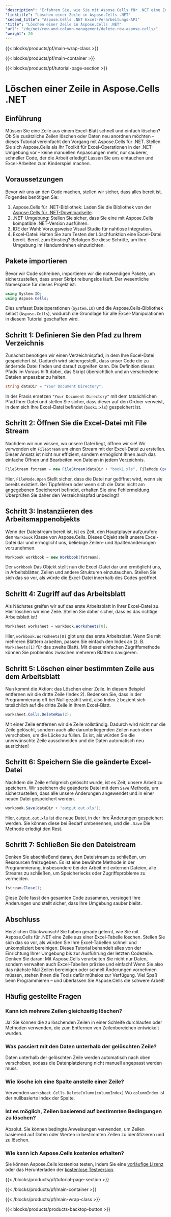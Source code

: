 ```yaml
---
"description": "Erfahren Sie, wie Sie mit Aspose.Cells für .NET eine Zeile in Excel löschen. Diese Schritt-für-Schritt-Anleitung behandelt die Voraussetzungen, den Codeimport und eine detaillierte Anleitung zur nahtlosen Datenmanipulation."
"linktitle": "Löschen einer Zeile in Aspose.Cells .NET"
"second_title": "Aspose.Cells .NET Excel-Verarbeitungs-API"
"title": "Löschen einer Zeile in Aspose.Cells .NET"
"url": "/de/net/row-and-column-management/delete-row-aspose-cells/"
"weight": 20
---
```


{{< blocks/products/pf/main-wrap-class >}}

{{< blocks/products/pf/main-container >}}

{{< blocks/products/pf/tutorial-page-section >}}

# Löschen einer Zeile in Aspose.Cells .NET

## Einführung
Müssen Sie eine Zeile aus einem Excel-Blatt schnell und einfach löschen? Ob Sie zusätzliche Zeilen löschen oder Daten neu anordnen möchten – dieses Tutorial vereinfacht den Vorgang mit Aspose.Cells für .NET. Stellen Sie sich Aspose.Cells als Ihr Toolkit für Excel-Operationen in der .NET-Umgebung vor – keine manuellen Anpassungen mehr, nur sauberer, schneller Code, der die Arbeit erledigt! Lassen Sie uns eintauchen und Excel-Arbeiten zum Kinderspiel machen.
## Voraussetzungen
Bevor wir uns an den Code machen, stellen wir sicher, dass alles bereit ist. Folgendes benötigen Sie:
1. Aspose.Cells für .NET-Bibliothek: Laden Sie die Bibliothek von der [Aspose.Cells für .NET-Downloadseite](https://releases.aspose.com/cells/net/).  
2. .NET-Umgebung: Stellen Sie sicher, dass Sie eine mit Aspose.Cells kompatible .NET-Version ausführen.
3. IDE der Wahl: Vorzugsweise Visual Studio für nahtlose Integration.
4. Excel-Datei: Halten Sie zum Testen der Löschfunktion eine Excel-Datei bereit.
Bereit zum Einstieg? Befolgen Sie diese Schritte, um Ihre Umgebung im Handumdrehen einzurichten.
## Pakete importieren
Bevor wir Code schreiben, importieren wir die notwendigen Pakete, um sicherzustellen, dass unser Skript reibungslos läuft. Der wesentliche Namespace für dieses Projekt ist:
```csharp
using System.IO;
using Aspose.Cells;
```
Dies umfasst Dateioperationen (`System.IO`) und die Aspose.Cells-Bibliothek selbst (`Aspose.Cells`), wodurch die Grundlage für alle Excel-Manipulationen in diesem Tutorial geschaffen wird.
## Schritt 1: Definieren Sie den Pfad zu Ihrem Verzeichnis
Zunächst benötigen wir einen Verzeichnispfad, in dem Ihre Excel-Datei gespeichert ist. Dadurch wird sichergestellt, dass unser Code die zu ändernde Datei finden und darauf zugreifen kann. Die Definition dieses Pfads im Voraus hilft dabei, das Skript übersichtlich und an verschiedene Dateien anpassbar zu halten.
```csharp
string dataDir = "Your Document Directory";
```
In der Praxis ersetzen `"Your Document Directory"` mit dem tatsächlichen Pfad Ihrer Datei und stellen Sie sicher, dass dieser auf den Ordner verweist, in dem sich Ihre Excel-Datei befindet (`book1.xls`) gespeichert ist.
## Schritt 2: Öffnen Sie die Excel-Datei mit File Stream
Nachdem wir nun wissen, wo unsere Datei liegt, öffnen wir sie! Wir verwenden ein `FileStream` um einen Stream mit der Excel-Datei zu erstellen. Dieser Ansatz ist nicht nur effizient, sondern ermöglicht Ihnen auch das einfache Öffnen und Bearbeiten von Dateien in jedem Verzeichnis.
```csharp
FileStream fstream = new FileStream(dataDir + "book1.xls", FileMode.Open);
```
Hier, `FileMode.Open` Stellt sicher, dass die Datei nur geöffnet wird, wenn sie bereits existiert. Bei Tippfehlern oder wenn sich die Datei nicht am angegebenen Speicherort befindet, erhalten Sie eine Fehlermeldung. Überprüfen Sie daher den Verzeichnispfad unbedingt!
## Schritt 3: Instanziieren des Arbeitsmappenobjekts
Wenn der Dateistream bereit ist, ist es Zeit, den Hauptplayer aufzurufen: den `Workbook` Klasse von Aspose.Cells. Dieses Objekt stellt unsere Excel-Datei dar und ermöglicht uns, beliebige Zeilen- und Spaltenänderungen vorzunehmen.
```csharp
Workbook workbook = new Workbook(fstream);
```
Der `workbook` Das Objekt stellt nun die Excel-Datei dar und ermöglicht uns, in Arbeitsblätter, Zellen und andere Strukturen einzutauchen. Stellen Sie sich das so vor, als würde die Excel-Datei innerhalb des Codes geöffnet.
## Schritt 4: Zugriff auf das Arbeitsblatt
Als Nächstes greifen wir auf das erste Arbeitsblatt in Ihrer Excel-Datei zu. Hier löschen wir eine Zeile. Stellen Sie daher sicher, dass es das richtige Arbeitsblatt ist!
```csharp
Worksheet worksheet = workbook.Worksheets[0];
```
Hier, `workbook.Worksheets[0]` gibt uns das erste Arbeitsblatt. Wenn Sie mit mehreren Blättern arbeiten, passen Sie einfach den Index an (z. B. `Worksheets[1]` für das zweite Blatt). Mit dieser einfachen Zugriffsmethode können Sie problemlos zwischen mehreren Blättern navigieren.
## Schritt 5: Löschen einer bestimmten Zeile aus dem Arbeitsblatt
Nun kommt die Aktion: das Löschen einer Zeile. In diesem Beispiel entfernen wir die dritte Zeile (Index 2). Bedenken Sie, dass in der Programmierung oft bei Null gezählt wird, also Index `2` bezieht sich tatsächlich auf die dritte Zeile in Ihrem Excel-Blatt.
```csharp
worksheet.Cells.DeleteRow(2);
```
Mit einer Zeile entfernen wir die Zeile vollständig. Dadurch wird nicht nur die Zeile gelöscht, sondern auch alle darunterliegenden Zeilen nach oben verschoben, um die Lücke zu füllen. Es ist, als würden Sie die unerwünschte Zeile ausschneiden und die Daten automatisch neu ausrichten!
## Schritt 6: Speichern Sie die geänderte Excel-Datei
Nachdem die Zeile erfolgreich gelöscht wurde, ist es Zeit, unsere Arbeit zu speichern. Wir speichern die geänderte Datei mit dem `Save` Methode, um sicherzustellen, dass alle unsere Änderungen angewendet und in einer neuen Datei gespeichert werden.
```csharp
workbook.Save(dataDir + "output.out.xls");
```
Hier, `output.out.xls` ist die neue Datei, in der Ihre Änderungen gespeichert werden. Sie können diese bei Bedarf umbenennen, und die `.Save` Die Methode erledigt den Rest.
## Schritt 7: Schließen Sie den Dateistream
Denken Sie abschließend daran, den Dateistream zu schließen, um Ressourcen freizugeben. Es ist eine bewährte Methode in der Programmierung, insbesondere bei der Arbeit mit externen Dateien, alle Streams zu schließen, um Speicherlecks oder Zugriffsprobleme zu vermeiden.
```csharp
fstream.Close();
```
Diese Zeile fasst den gesamten Code zusammen, versiegelt Ihre Änderungen und stellt sicher, dass Ihre Umgebung sauber bleibt.
## Abschluss
Herzlichen Glückwunsch! Sie haben gerade gelernt, wie Sie mit Aspose.Cells für .NET eine Zeile aus einer Excel-Tabelle löschen. Stellen Sie sich das so vor, als würden Sie Ihre Excel-Tabellen schnell und unkompliziert bereinigen. Dieses Tutorial behandelt alles von der Einrichtung Ihrer Umgebung bis zur Ausführung der letzten Codezeile. Denken Sie daran: Mit Aspose.Cells verarbeiten Sie nicht nur Daten, sondern verwalten auch Excel-Tabellen präzise und einfach!
Wenn Sie also das nächste Mal Zeilen bereinigen oder schnell Änderungen vornehmen müssen, stehen Ihnen die Tools dafür mühelos zur Verfügung. Viel Spaß beim Programmieren – und überlassen Sie Aspose.Cells die schwere Arbeit!
## Häufig gestellte Fragen
### Kann ich mehrere Zeilen gleichzeitig löschen?  
Ja! Sie können die zu löschenden Zeilen in einer Schleife durchlaufen oder Methoden verwenden, die zum Entfernen von Zeilenbereichen entwickelt wurden.
### Was passiert mit den Daten unterhalb der gelöschten Zeile?  
Daten unterhalb der gelöschten Zeile werden automatisch nach oben verschoben, sodass die Datenplatzierung nicht manuell angepasst werden muss.
### Wie lösche ich eine Spalte anstelle einer Zeile?  
Verwenden `worksheet.Cells.DeleteColumn(columnIndex)` Wo `columnIndex` ist der nullbasierte Index der Spalte.
### Ist es möglich, Zeilen basierend auf bestimmten Bedingungen zu löschen?  
Absolut. Sie können bedingte Anweisungen verwenden, um Zeilen basierend auf Daten oder Werten in bestimmten Zellen zu identifizieren und zu löschen.
### Wie kann ich Aspose.Cells kostenlos erhalten?  
Sie können Aspose.Cells kostenlos testen, indem Sie eine [vorläufige Lizenz](https://purchase.aspose.com/temporary-license/) oder das Herunterladen der [kostenlose Testversion](https://releases.aspose.com/).


{{< /blocks/products/pf/tutorial-page-section >}}

{{< /blocks/products/pf/main-container >}}

{{< /blocks/products/pf/main-wrap-class >}}

{{< blocks/products/products-backtop-button >}}